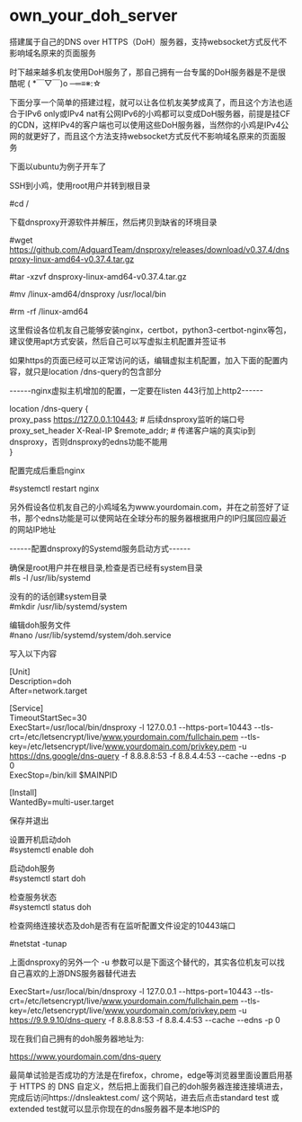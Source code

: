 # own_your_doh_server
搭建属于自己的DNS over HTTPS（DoH）服务器，支持websocket方式反代不影响域名原来的页面服务  
  
  
时下越来越多机友使用DoH服务了，那自己拥有一台专属的DoH服务器是不是很酷呢 ( *￣▽￣)o ─═≡※:☆  

下面分享一个简单的搭建过程，就可以让各位机友美梦成真了，而且这个方法也适合于IPv6 only或IPv4 nat有公网IPv6的小鸡都可以变成DoH服务器，前提是挂CF的CDN，这样IPv4的客户端也可以使用这些DoH服务器，当然你的小鸡是IPv4公网的就更好了，而且这个方法支持websocket方式反代不影响域名原来的页面服务   
   
下面以ubuntu为例子开车了  
  
SSH到小鸡，使用root用户并转到根目录  

#cd /   
  
下载dnsproxy开源软件并解压，然后拷贝到缺省的环境目录  
  
#wget https://github.com/AdguardTeam/dnsproxy/releases/download/v0.37.4/dnsproxy-linux-amd64-v0.37.4.tar.gz   
  
#tar -xzvf dnsproxy-linux-amd64-v0.37.4.tar.gz   
  
#mv /linux-amd64/dnsproxy /usr/local/bin  
  
#rm -rf /linux-amd64  
  
这里假设各位机友自己能够安装nginx，certbot，python3-certbot-nginx等包，建议使用apt方式安装，然后自己可以写虚拟主机配置并签证书

如果https的页面已经可以正常访问的话，编辑虚拟主机配置，加入下面的配置内容，就只是location /dns-query的包含部分  
  
------nginx虚拟主机增加的配置，一定要在listen 443行加上http2------
  
location /dns-query {  
   proxy_pass         https://127.0.0.1:10443; # 后续dnsproxy监听的端口号  
   proxy_set_header X-Real-IP $remote_addr; # 传递客户端的真实ip到dnsproxy，否则dnsproxy的edns功能不能用  
   }  
  
配置完成后重启nginx    
   
#systemctl restart nginx  
  
另外假设各位机友自己的小鸡域名为www.yourdomain.com，并在之前签好了证书，那个edns功能是可以使网站在全球分布的服务器根据用户的IP归属回应最近的网站IP地址      
  
------配置dnsproxy的Systemd服务启动方式------  
  
确保是root用户并在根目录,检查是否已经有system目录  
#ls -l /usr/lib/systemd  
  
没有的的话创建system目录  
#mkdir /usr/lib/systemd/system  
  
编辑doh服务文件  
#nano /usr/lib/systemd/system/doh.service  
  
写入以下内容  
  
[Unit]  
Description=doh  
After=network.target  
  
[Service]  
TimeoutStartSec=30  
ExecStart=/usr/local/bin/dnsproxy -l 127.0.0.1 --https-port=10443 --tls-crt=/etc/letsencrypt/live/www.yourdomain.com/fullchain.pem --tls-key=/etc/letsencrypt/live/www.yourdomain.com/privkey.pem -u https://dns.google/dns-query -f 8.8.8.8:53 -f 8.8.4.4:53 --cache --edns -p 0  
ExecStop=/bin/kill $MAINPID  
  
[Install]  
WantedBy=multi-user.target  
  
保存并退出  
  
设置开机启动doh  
#systemctl enable doh  
  
启动doh服务  
#systemctl start doh  
  
检查服务状态       
#systemctl status doh            
          
检查网络连接状态及doh是否有在监听配置文件设定的10443端口      
       
#netstat -tunap    
   
上面dnsproxy的另外一个 -u 参数可以是下面这个替代的，其实各位机友可以找自己喜欢的上游DNS服务器替代进去  
  
ExecStart=/usr/local/bin/dnsproxy -l 127.0.0.1 --https-port=10443 --tls-crt=/etc/letsencrypt/live/www.yourdomain.com/fullchain.pem --tls-key=/etc/letsencrypt/live/www.yourdomain.com/privkey.pem -u https://9.9.9.10/dns-query -f 8.8.8.8:53 -f 8.8.4.4:53 --cache --edns -p 0  
  
现在我们自己拥有的doh服务器地址为:     
  
https://www.yourdomain.com/dns-query  
   
最简单试验是否成功的方法是在firefox，chrome，edge等浏览器里面设置启用基于 HTTPS 的 DNS 自定义，然后把上面我们自己的doh服务器连接连接填进去，完成后访问https://dnsleaktest.com/ 这个网站，进去后点击standard test 或 extended test就可以显示你现在的dns服务器不是本地ISP的   
  
  
  

  
